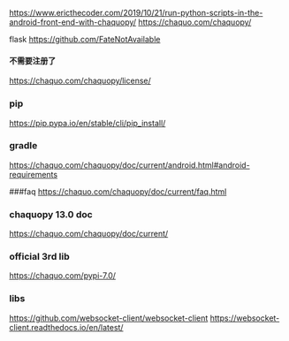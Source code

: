 https://www.ericthecoder.com/2019/10/21/run-python-scripts-in-the-android-front-end-with-chaquopy/
https://chaquo.com/chaquopy/

flask
https://github.com/FateNotAvailable

#### 不需要注册了
https://chaquo.com/chaquopy/license/

### pip
https://pip.pypa.io/en/stable/cli/pip_install/

### gradle
https://chaquo.com/chaquopy/doc/current/android.html#android-requirements

###faq
https://chaquo.com/chaquopy/doc/current/faq.html

### chaquopy 13.0 doc
https://chaquo.com/chaquopy/doc/current/

### official 3rd lib
https://chaquo.com/pypi-7.0/

### libs
https://github.com/websocket-client/websocket-client
https://websocket-client.readthedocs.io/en/latest/
